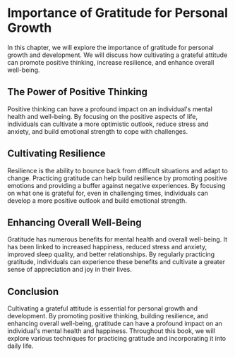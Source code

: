 # Importance of Gratitude for Personal Growth

In this chapter, we will explore the importance of gratitude for personal growth and development. We will discuss how cultivating a grateful attitude can promote positive thinking, increase resilience, and enhance overall well-being.

The Power of Positive Thinking
------------------------------

Positive thinking can have a profound impact on an individual's mental health and well-being. By focusing on the positive aspects of life, individuals can cultivate a more optimistic outlook, reduce stress and anxiety, and build emotional strength to cope with challenges.

Cultivating Resilience
----------------------

Resilience is the ability to bounce back from difficult situations and adapt to change. Practicing gratitude can help build resilience by promoting positive emotions and providing a buffer against negative experiences. By focusing on what one is grateful for, even in challenging times, individuals can develop a more positive outlook and build emotional strength.

Enhancing Overall Well-Being
----------------------------

Gratitude has numerous benefits for mental health and overall well-being. It has been linked to increased happiness, reduced stress and anxiety, improved sleep quality, and better relationships. By regularly practicing gratitude, individuals can experience these benefits and cultivate a greater sense of appreciation and joy in their lives.

Conclusion
----------

Cultivating a grateful attitude is essential for personal growth and development. By promoting positive thinking, building resilience, and enhancing overall well-being, gratitude can have a profound impact on an individual's mental health and happiness. Throughout this book, we will explore various techniques for practicing gratitude and incorporating it into daily life.
